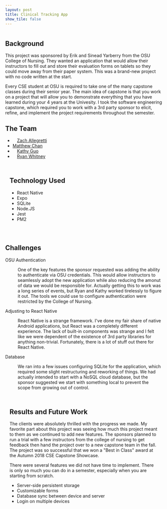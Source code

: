 ```yaml
---
layout: post
title: Clinical Tracking App
show_tile: false
---
```

<div class="box alt">
		<div class="row uniform">
			<div class="4u"><span class="image fit"><img src="assets/images/clinical_screenshot_1.png" alt="" /></span></div>
			<div class="4u"><span class="image fit"><img src="assets/images/clinical_screenshot_4.png" alt="" /></span></div>
			<div class="4u$"><span class="image fit"><img src="assets/images/clinical_screenshot_3.png" alt="" /></span></div>
		</div>
	</div>
<div>
	<!-- One -->
	<section id="one">
		<div class="inner">
			<!-- Content -->
			<h2 id="content">Background</h2>
			<p>This project was sponsored by Erik and Sinead Yarberry from the OSU College of Nursing. They wanted an application that would allow their instructors to fill out and store their evaluation forms on tablets so they could move away from their paper system. This was a brand-new project with no code written at the start. </p>
			<p>Every CSE student at OSU is required to take one of the many capstone classes during their senior year. The main idea of capstone is that you work on a project that will allow you to demonstrate everything that you have learned during your 4 years at the Univesity. I took the software engineering capstone, which required you to work with a 3rd party sponsor to elicit, refine, and implement the project requirements throughout the semester.</p>
		</div>
		<div class="inner">
			<h2>The Team</h2>
		</div>
		<ul class="actions">
					<li><a href="https://www.linkedin.com/in/zachary-allegretti-37ba18154/" class="button special" style = "margin: 1em">Zach Allegretti</a></li>
					<li><a href="#" class="button special" style="pointer-events: none;" style = "margin: 1em">Matthew Chan</a></li>
					<li><a href="https://www.linkedin.com/in/kathy-guo/" class="button special" style = "margin: 1em">Kathy Guo</a></li>
					<li><a href="https://www.linkedin.com/in/ryan-whitney-847226132/" class="button special" style = "margin: 1em">Ryan Whitney</a></li>
		</ul>
	</section>
	<section class = "spotlights">
		<section>
			<div class = "inner" style = "padding: 1em">
				<h2>Technology Used</h2>
				<ul>
					<li>React Native</li>
					<li>Expo</li>
					<li>SQLite</li>
					<li>Node.JS</li>
					<li>Jest</li>
					<li>PM2</li>
				</ul>
			</div>
		</section>
	</section>
	<div class="box alt" style = "padding-top: 1em">
		<div class="row">
			<div class="2u"><span class="image fit"><img src="assets/images/react.svg" alt="" /></span></div>
			<div class="2u"><span class="image fit"><img src="assets/images/expo.svg" alt="" /></span></div>
			<div class="2u"><span class="image fit"><img src="assets/images/sqlite.svg" alt="" /></span></div>
			<div class="2u"><span class="image fit"><img src="assets/images/node.svg" alt="" /></span></div>
			<div class="2u"><span class="image fit"><img src="assets/images/jest.svg" alt="" /></span></div>
			<div class="2u"><span class="image fit"><img src="assets/images/pm2.svg" alt="" /></span></div>
		</div>
	</div>
	<section>
		<div class = "inner">
			<h2> Challenges </h2>
		<dl>
		<dt>OSU Authentication</dt>
			<dd>
				<p>One of the key features the sponsor requested was adding the ability to authenticate via OSU credentials. This would allow instructors to seamlessly adopt the new application while also reducing the amonut of data we would be responsible for. Actually getting this to work was a long series of events, but Ryan and Kathy worked tirelessly to figure it out. The tools we could use to configure authentication were restricted by the College of Nursing.</p>
			</dd>
			<dt>Adjusting to React Native</dt>
			<dd>
				<p>React Native is a strange framework. I've done my fair share of native Android applications, but React was a completely different experience. The lack of built-in components was strange and I felt like we were dependent of the existence of 3rd party libraries for anything non-trivial. Fortunately, there is a lot of stuff out there for React Native.</p>
			</dd>
			<dt>Database</dt>
			<dd>
				<p>We ran into a few issues configuring SQLite for the application, which required some slight restructuring and reworking of things. We had actually intended to start with a NoSQL cloud database, but the sponsor suggested we start with something local to prevent the scope from growing out of control.</p>
			</dd>
		</dl>
		</div>
	</section>
	<section class = "spotlights">
		<section>
			<div class = "inner" style = "padding: 1em">
				<h2>Results and Future Work</h2>
				<p>The clients were absolutely thrilled with the progress we made. My favorite part about this project was seeing how much this project meant to them as we continued to add new features. The sponsors planned to run a trial with a few instructors from the college of nursing to get feedback then hand the project over to a new capstone team in the fall. The project was so successful that we won a "Best in Class" award at the Autumn 2018 CSE Capstone Showcase.</p>
				<p>There were several features we did not have time to implement. There is only so much you can do in a semester, especially when you are starting from scratch.</p>
				<ul>
					<li>Server-side persistent storage</li>
					<li>Customizable forms</li>
					<li>Database sync between device and server </li>
					<li>Login on multiple devices</li>
				</ul>
			</div>
		</section>
	</section>
	
</div>
